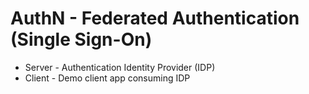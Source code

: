 # AuthN - Federated Authentication (Single Sign-On)

* Server - Authentication Identity Provider (IDP)
* Client - Demo client app consuming IDP
